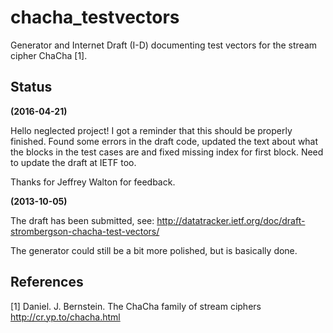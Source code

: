 chacha_testvectors
==================

Generator and Internet Draft (I-D) documenting test vectors for the
stream cipher ChaCha [1].

Status
------
**(2016-04-21)**

Hello neglected project! I got a reminder that this should be properly
finished. Found some errors in the draft code, updated the text about
what the blocks in the test cases are and fixed missing index for first
block. Need to update the draft at IETF too.

Thanks for Jeffrey Walton for feedback.


**(2013-10-05)**

The draft has been submitted, see:
http://datatracker.ietf.org/doc/draft-strombergson-chacha-test-vectors/

The generator could still be a bit more polished, but is basically done.


References
----------
[1] Daniel. J. Bernstein. The ChaCha family of stream ciphers
http://cr.yp.to/chacha.html
